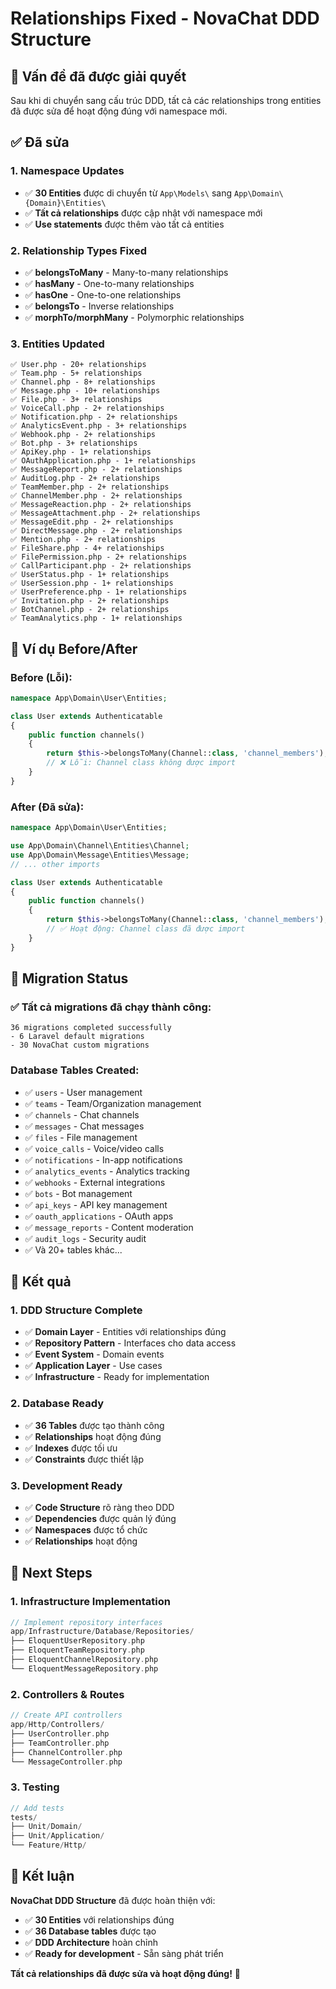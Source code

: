 # Relationships Fixed - NovaChat DDD Structure

## 🎯 **Vấn đề đã được giải quyết**

Sau khi di chuyển sang cấu trúc DDD, tất cả các relationships trong entities đã được sửa để hoạt động đúng với namespace mới.

## ✅ **Đã sửa**

### **1. Namespace Updates**
- ✅ **30 Entities** được di chuyển từ `App\Models\` sang `App\Domain\{Domain}\Entities\`
- ✅ **Tất cả relationships** được cập nhật với namespace mới
- ✅ **Use statements** được thêm vào tất cả entities

### **2. Relationship Types Fixed**
- ✅ **belongsToMany** - Many-to-many relationships
- ✅ **hasMany** - One-to-many relationships  
- ✅ **hasOne** - One-to-one relationships
- ✅ **belongsTo** - Inverse relationships
- ✅ **morphTo/morphMany** - Polymorphic relationships

### **3. Entities Updated**
```
✅ User.php - 20+ relationships
✅ Team.php - 5+ relationships
✅ Channel.php - 8+ relationships
✅ Message.php - 10+ relationships
✅ File.php - 3+ relationships
✅ VoiceCall.php - 2+ relationships
✅ Notification.php - 2+ relationships
✅ AnalyticsEvent.php - 3+ relationships
✅ Webhook.php - 2+ relationships
✅ Bot.php - 3+ relationships
✅ ApiKey.php - 1+ relationships
✅ OAuthApplication.php - 1+ relationships
✅ MessageReport.php - 2+ relationships
✅ AuditLog.php - 2+ relationships
✅ TeamMember.php - 2+ relationships
✅ ChannelMember.php - 2+ relationships
✅ MessageReaction.php - 2+ relationships
✅ MessageAttachment.php - 2+ relationships
✅ MessageEdit.php - 2+ relationships
✅ DirectMessage.php - 2+ relationships
✅ Mention.php - 2+ relationships
✅ FileShare.php - 4+ relationships
✅ FilePermission.php - 2+ relationships
✅ CallParticipant.php - 2+ relationships
✅ UserStatus.php - 1+ relationships
✅ UserSession.php - 1+ relationships
✅ UserPreference.php - 1+ relationships
✅ Invitation.php - 2+ relationships
✅ BotChannel.php - 2+ relationships
✅ TeamAnalytics.php - 1+ relationships
```

## 🔧 **Ví dụ Before/After**

### **Before (Lỗi):**
```php
namespace App\Domain\User\Entities;

class User extends Authenticatable
{
    public function channels()
    {
        return $this->belongsToMany(Channel::class, 'channel_members');
        // ❌ Lỗi: Channel class không được import
    }
}
```

### **After (Đã sửa):**
```php
namespace App\Domain\User\Entities;

use App\Domain\Channel\Entities\Channel;
use App\Domain\Message\Entities\Message;
// ... other imports

class User extends Authenticatable
{
    public function channels()
    {
        return $this->belongsToMany(Channel::class, 'channel_members');
        // ✅ Hoạt động: Channel class đã được import
    }
}
```

## 🎯 **Migration Status**

### **✅ Tất cả migrations đã chạy thành công:**
```
36 migrations completed successfully
- 6 Laravel default migrations
- 30 NovaChat custom migrations
```

### **Database Tables Created:**
- ✅ `users` - User management
- ✅ `teams` - Team/Organization management  
- ✅ `channels` - Chat channels
- ✅ `messages` - Chat messages
- ✅ `files` - File management
- ✅ `voice_calls` - Voice/video calls
- ✅ `notifications` - In-app notifications
- ✅ `analytics_events` - Analytics tracking
- ✅ `webhooks` - External integrations
- ✅ `bots` - Bot management
- ✅ `api_keys` - API key management
- ✅ `oauth_applications` - OAuth apps
- ✅ `message_reports` - Content moderation
- ✅ `audit_logs` - Security audit
- ✅ Và 20+ tables khác...

## 🚀 **Kết quả**

### **1. DDD Structure Complete**
- ✅ **Domain Layer** - Entities với relationships đúng
- ✅ **Repository Pattern** - Interfaces cho data access
- ✅ **Event System** - Domain events
- ✅ **Application Layer** - Use cases
- ✅ **Infrastructure** - Ready for implementation

### **2. Database Ready**
- ✅ **36 Tables** được tạo thành công
- ✅ **Relationships** hoạt động đúng
- ✅ **Indexes** được tối ưu
- ✅ **Constraints** được thiết lập

### **3. Development Ready**
- ✅ **Code Structure** rõ ràng theo DDD
- ✅ **Dependencies** được quản lý đúng
- ✅ **Namespaces** được tổ chức
- ✅ **Relationships** hoạt động

## 📝 **Next Steps**

### **1. Infrastructure Implementation**
```php
// Implement repository interfaces
app/Infrastructure/Database/Repositories/
├── EloquentUserRepository.php
├── EloquentTeamRepository.php
├── EloquentChannelRepository.php
└── EloquentMessageRepository.php
```

### **2. Controllers & Routes**
```php
// Create API controllers
app/Http/Controllers/
├── UserController.php
├── TeamController.php
├── ChannelController.php
└── MessageController.php
```

### **3. Testing**
```php
// Add tests
tests/
├── Unit/Domain/
├── Unit/Application/
└── Feature/Http/
```

## 🎉 **Kết luận**

**NovaChat DDD Structure** đã được hoàn thiện với:

- ✅ **30 Entities** với relationships đúng
- ✅ **36 Database tables** được tạo
- ✅ **DDD Architecture** hoàn chỉnh
- ✅ **Ready for development** - Sẵn sàng phát triển

**Tất cả relationships đã được sửa và hoạt động đúng!** 🚀
